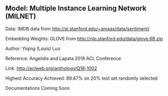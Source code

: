 ## Model: Multiple Instance Learning Network (MILNET)

Data: IMDB data from http://ai.stanford.edu/~amaas/data/sentiment/ 

Embedding Weights: GLOVE from http://nlp.stanford.edu/data/glove.6B.zip


Author: Yiqing (Louis) Luo

Reference: Angelidis and Lapata 2018 ACL Conference

Link: http://aclweb.org/anthology/Q18-1002

Highest Accuracy Achieved: 89.47% on 20% test set randomly selected

Documentations Coming Soon

